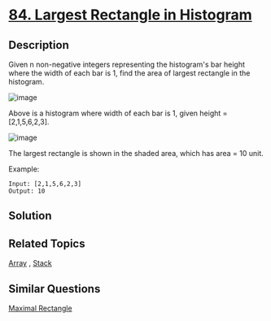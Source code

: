 # [84. Largest Rectangle in Histogram](https://leetcode.com/problems/largest-rectangle-in-histogram)

## Description

Given n non-negative integers representing the histogram's bar height where the width of each bar is 1, find the area of largest rectangle in the histogram.

![image](https://leetcode.com/static/images/problemset/histogram.png)

Above is a histogram where width of each bar is 1, given height = [2,1,5,6,2,3].

 

![image](https://leetcode.com/static/images/problemset/histogram_area.png)

The largest rectangle is shown in the shaded area, which has area = 10 unit.

 

Example:

```
Input: [2,1,5,6,2,3]
Output: 10
```

## Solution



## Related Topics

[Array](https://leetcode.com/tag/array/) , [Stack](https://leetcode.com/tag/stack/) 

## Similar Questions

[Maximal Rectangle](https://leetcode.com/problems/maximal-rectangle/)
